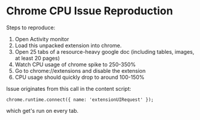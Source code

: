 # Chrome CPU Issue Reproduction

Steps to reproduce:

1. Open Activity monitor
2. Load this unpacked extension into chrome.
3. Open 25 tabs of a resource-heavy google doc (including tables, images, at least 20 pages)
4. Watch CPU usage of chrome spike to 250-350%
5. Go to chrome://extensions and disable the extension
6. CPU usage should quickly drop to around 100-150%

Issue originates from this call in the content script:

`chrome.runtime.connect({ name: 'extensionUIRequest' });`

which get's run on every tab.
